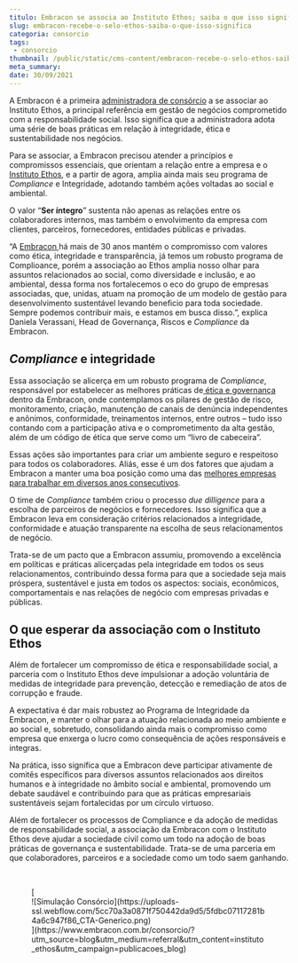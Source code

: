 ```yaml
---
titulo: Embracon se associa ao Instituto Ethos; saiba o que isso significa
slug: embracon-recebe-o-selo-ethos-saiba-o-que-isso-significa
categoria: consorcio
tags:
 - consorcio
thumbnail: /public/static/cms-content/embracon-recebe-o-selo-ethos-saiba-o-que-isso-significa.jpg
meta_summary: 
date: 30/09/2021
---
```

A Embracon é a primeira [administradora de consórcio](https://www.embracon.com.br/blog/como-escolher-uma-administradora-de-consorcio) a se associar ao Instituto Ethos, a principal referência em gestão de negócios comprometido com a responsabilidade social. Isso significa que a administradora adota uma série de boas práticas em relação à integridade, ética e sustentabilidade nos negócios.

Para se associar, a Embracon precisou atender a princípios e compromissos essenciais, que orientam a relação entre a empresa e o[ Instituto Ethos](https://www.ethos.org.br/), e a partir de agora, amplia ainda mais seu programa de *Compliance* e Integridade, adotando também ações voltadas ao social e ambiental.

O valor “**Ser íntegro**” sustenta não apenas as relações entre os colaboradores internos, mas também o envolvimento da empresa com clientes, parceiros, fornecedores, entidades públicas e privadas.

“A [Embracon ](https://www.embracon.com.br/a-embracon)há mais de 30 anos mantém o compromisso com valores como ética, integridade e transparência, já temos um robusto programa de Complioance, porém a associação ao Ethos amplia nosso olhar para assuntos relacionados ao social, como diversidade e inclusão, e ao ambiental, dessa forma nos fortalecemos o eco do grupo de empresas associadas, que, unidas, atuam na promoção de um modelo de gestão para desenvolvimento sustentável levando beneficio para toda sociedade. Sempre podemos contribuir mais, e estamos em busca disso.”, explica Daniela Verassani, Head de Governança, Riscos e *Compliance* da Embracon.

*Compliance* e integridade
--------------------------

Essa associação se alicerça em um robusto programa de *Compliance*, responsável por estabelecer as melhores práticas de[ ética e governança](https://www.embracon.com.br/governanca) dentro da Embracon, onde contemplamos os pilares de gestão de risco, monitoramento, criação, manutenção de canais de denúncia independentes e anônimos, conformidade, treinamentos internos, entre outros – tudo isso contando com a participação ativa e o comprometimento da alta gestão, além de um código de ética que serve como um “livro de cabeceira”.

Essas ações são importantes para criar um ambiente seguro e respeitoso para todos os colaboradores. Aliás, esse é um dos fatores que ajudam a Embracon a manter uma boa posição como uma das [melhores empresas para trabalhar em diversos anos consecutivos](https://www.embracon.com.br/blog/embracon-melhor-empresa-para-negociar-e-para-trabalhar).

O time de *Compliance* também criou o processo *due dilligence* para a escolha de parceiros de negócios e fornecedores. Isso significa que a Embracon leva em consideração critérios relacionados a integridade, conformidade e atuação transparente na escolha de seus relacionamentos de negócio.

Trata-se de um pacto que a Embracon assumiu, promovendo a excelência em políticas e práticas alicerçadas pela integridade em todos os seus relacionamentos, contribuindo dessa forma para que a sociedade seja mais próspera, sustentável e justa em todos os aspectos: sociais, econômicos, comportamentais e nas relações de negócio com empresas privadas e públicas.

O que esperar da associação com o Instituto Ethos
-------------------------------------------------

Além de fortalecer um compromisso de ética e responsabilidade social, a parceria com o Instituto Ethos deve impulsionar a adoção voluntária de medidas de integridade para prevenção, detecção e remediação de atos de corrupção e fraude.

A expectativa é dar mais robustez ao Programa de Integridade da Embracon, e manter o olhar para a atuação relacionada ao meio ambiente e ao social e, sobretudo, consolidando ainda mais o compromisso como empresa que enxerga o lucro como consequência de ações responsáveis e integras.

Na prática, isso significa que a Embracon deve participar ativamente de comitês específicos para diversos assuntos relacionados aos direitos humanos e à integridade no âmbito social e ambiental, promovendo um debate saudável e contribuindo para que as práticas empresariais sustentáveis sejam fortalecidas por um círculo virtuoso.

Além de fortalecer os processos de Compliance e da adoção de medidas de responsabilidade social, a associação da Embracon com o Instituto Ethos deve ajudar a sociedade civil como um todo na adoção de boas práticas de governança e sustentabilidade. Trata-se de uma parceria em que colaboradores, parceiros e a sociedade como um todo saem ganhando.

‍

<figure class="w-richtext-figure-type-image w-richtext-align-center">[<div>![Simulação Consórcio](https://uploads-ssl.webflow.com/5cc70a3a0871f750442da9d5/5fdbc07117281b4a6c947f86_CTA-Generico.png)</div>](https://www.embracon.com.br/consorcio/?utm_source=blog&utm_medium=referral&utm_content=instituto_ethos&utm_campaign=publicacoes_blog)</figure>
